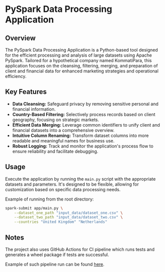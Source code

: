# PySpark Data Processing Application

## Overview

The PySpark Data Processing Application is a Python-based tool designed for the efficient processing and analysis of large datasets using Apache PySpark. Tailored for a hypothetical company named KommatiPara, this application focuses on the cleansing, filtering, merging, and preparation of client and financial data for enhanced marketing strategies and operational efficiency.

## Key Features

- **Data Cleansing:** Safeguard privacy by removing sensitive personal and financial information.
- **Country-Based Filtering:** Selectively process records based on client geography, focusing on strategic markets.
- **Efficient Data Merging:** Leverage common identifiers to unify client and financial datasets into a comprehensive overview.
- **Intuitive Column Renaming:** Transform dataset columns into more readable and meaningful names for business use.
- **Robust Logging:** Track and monitor the application's process flow to ensure reliability and facilitate debugging.

## Usage

Execute the application by running the `main.py` script with the appropriate datasets and parameters. It's designed to be flexible, allowing for customization based on specific data processing needs.

Example of running from the root directory:

```bash
spark-submit app/main.py \
    --dataset_one_path "input_data/dataset_one.csv" \
    --dataset_two_path "input_data/dataset_two.csv" \
    --countries "United Kingdom" "Netherlands"
```

## Notes

The project also uses GitHub Actions for CI pipeline which runs tests and generates a wheel package if tests are successful.

Example of such pipeline run can be found [here](https://github.com/Valkoiset/assignment/actions/runs/8089343213).
